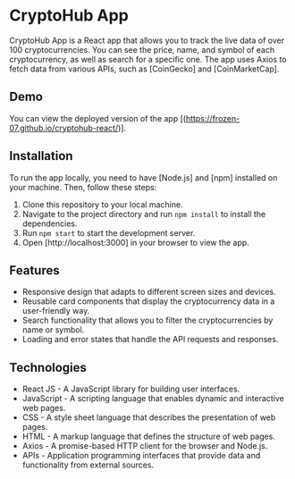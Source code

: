 # CryptoHub App

CryptoHub App is a React app that allows you to track the live data of over 100 cryptocurrencies. You can see the price, name, and symbol of each cryptocurrency, as well as search for a specific one. The app uses Axios to fetch data from various APIs, such as [CoinGecko] and [CoinMarketCap].

## Demo

You can view the deployed version of the app [(https://frozen-07.github.io/cryptohub-react/)].

## Installation

To run the app locally, you need to have [Node.js] and [npm] installed on your machine. Then, follow these steps:

1. Clone this repository to your local machine.
2. Navigate to the project directory and run `npm install` to install the dependencies.
3. Run `npm start` to start the development server.
4. Open [http://localhost:3000] in your browser to view the app.

## Features

- Responsive design that adapts to different screen sizes and devices.
- Reusable card components that display the cryptocurrency data in a user-friendly way.
- Search functionality that allows you to filter the cryptocurrencies by name or symbol.
- Loading and error states that handle the API requests and responses.

## Technologies

- React JS - A JavaScript library for building user interfaces.
- JavaScript - A scripting language that enables dynamic and interactive web pages.
- CSS - A style sheet language that describes the presentation of web pages.
- HTML - A markup language that defines the structure of web pages.
- Axios - A promise-based HTTP client for the browser and Node.js.
- APIs - Application programming interfaces that provide data and functionality from external sources.

